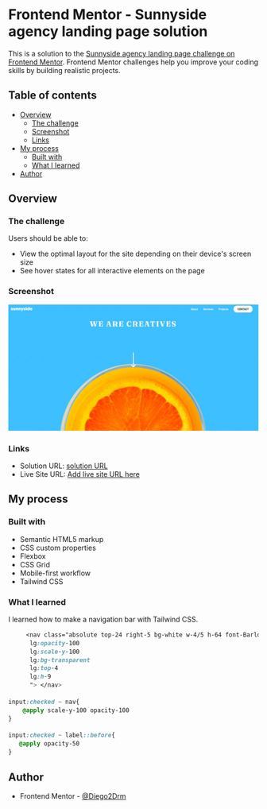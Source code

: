 # Frontend Mentor - Sunnyside agency landing page solution

This is a solution to the [Sunnyside agency landing page challenge on Frontend Mentor](https://www.frontendmentor.io/challenges/sunnyside-agency-landing-page-7yVs3B6ef). Frontend Mentor challenges help you improve your coding skills by building realistic projects.

## Table of contents

- [Overview](#overview)
  - [The challenge](#the-challenge)
  - [Screenshot](#screenshot)
  - [Links](#links)
- [My process](#my-process)
  - [Built with](#built-with)
  - [What I learned](#what-i-learned)
- [Author](#author)

## Overview

### The challenge

Users should be able to:

- View the optimal layout for the site depending on their device's screen size
- See hover states for all interactive elements on the page

### Screenshot

![](./screenshot.jpg)

### Links

- Solution URL: [solution URL](https://github.com/Diego2Drm/sunnyside-agency-landing-page)
- Live Site URL: [Add live site URL here](https://your-live-site-url.com)

## My process

### Built with

- Semantic HTML5 markup
- CSS custom properties
- Flexbox
- CSS Grid
- Mobile-first workflow
- Tailwind CSS

### What I learned
I learned how to make a navigation bar with Tailwind CSS.

```css
     <nav class="absolute top-24 right-5 bg-white w-4/5 h-64 font-Barlow origin-top scale-y-0 opacity-0 
      lg:opacity-100 
      lg:scale-y-100
      lg:bg-transparent
      lg:top-4
      lg:h-9
      "> </nav>

input:checked ~ nav{
    @apply scale-y-100 opacity-100
}

input:checked ~ label::before{
   @apply opacity-50
}

```

## Author
- Frontend Mentor - [@Diego2Drm](https://www.frontendmentor.io/profile/Diego2Drm)

